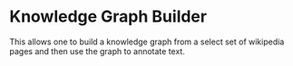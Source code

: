 # Knowledge Graph Builder

This allows one to build a knowledge graph from a select set of wikipedia pages
and then use the graph to annotate text.
